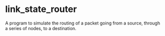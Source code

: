 # link_state_router
A program to simulate the routing of a packet going from a source, through a series of nodes, to a destination.

